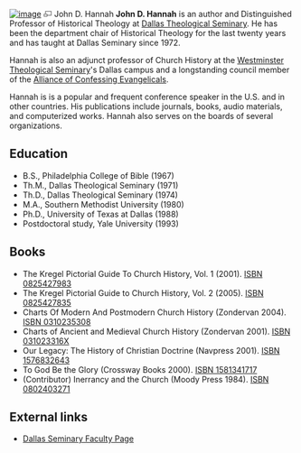 [![image](images/thumb/0/05/Hannah.jpg/180px-Hannah.jpg)](http://www.theopedia.com/File:Hannah.jpg)
[![image](data:image/png;base64,iVBORw0KGgoAAAANSUhEUgAAAA8AAAALCAAAAACFLIiAAAAAAnRSTlMA/1uRIrUAAABPSURBVAjXY/j///+5vXDwjAHIr26ZAgXZe8H8a/+hoIcw/9nevdVL9+79DuPvzQYZFPUezu8BMZLXgkExnD8HAu6hqv//n+HZVjD4DuUDAKlChD3fj6aPAAAAAElFTkSuQmCC)](http://www.theopedia.com/File:Hannah.jpg "Enlarge")
John D. Hannah
**John D. Hannah** is an author and Distinguished Professor of
Historical Theology at
[Dallas Theological Seminary](Dallas_Theological_Seminary "Dallas Theological Seminary").
He has been the department chair of Historical Theology for the
last twenty years and has taught at Dallas Seminary since 1972.

Hannah is also an adjunct professor of Church History at the
[Westminster Theological Seminary](Westminster_Theological_Seminary "Westminster Theological Seminary")'s
Dallas campus and a longstanding council member of the
[Alliance of Confessing Evangelicals](Alliance_of_Confessing_Evangelicals "Alliance of Confessing Evangelicals").

Hannah is is a popular and frequent conference speaker in the U.S.
and in other countries. His publications include journals, books,
audio materials, and computerized works. Hannah also serves on the
boards of several organizations.

## Education

-   B.S., Philadelphia College of Bible (1967)
-   Th.M., Dallas Theological Seminary (1971)
-   Th.D., Dallas Theological Seminary (1974)
-   M.A., Southern Methodist University (1980)
-   Ph.D., University of Texas at Dallas (1988)
-   Postdoctoral study, Yale University (1993)

## Books

-   The Kregel Pictorial Guide To Church History, Vol. 1 (2001).
    [ISBN 0825427983](http://www.theopedia.com/Special:BookSources/0825427983)
-   The Kregel Pictorial Guide to Church History, Vol. 2 (2005).
    [ISBN 0825427835](http://www.theopedia.com/Special:BookSources/0825427835)
-   Charts Of Modern And Postmodern Church History (Zondervan
    2004).
    [ISBN 0310235308](http://www.theopedia.com/Special:BookSources/0310235308)
-   Charts of Ancient and Medieval Church History (Zondervan 2001).
    [ISBN 031023316X](http://www.theopedia.com/Special:BookSources/031023316X)
-   Our Legacy: The History of Christian Doctrine (Navpress 2001).
    [ISBN 1576832643](http://www.theopedia.com/Special:BookSources/1576832643)
-   To God Be the Glory (Crossway Books 2000).
    [ISBN 1581341717](http://www.theopedia.com/Special:BookSources/1581341717)
-   (Contributor) Inerrancy and the Church (Moody Press 1984).
    [ISBN 0802403271](http://www.theopedia.com/Special:BookSources/0802403271)

## External links

-   [Dallas Seminary Faculty Page](http://www.dts.edu/about/faculty/jhannah/)



